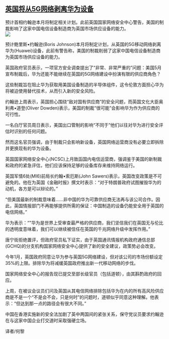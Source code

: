 <!--1593989533000-->
[英国将从5G网络剥离华为设备](https://cn.ft.com/story/001088416?full=y)
------

<div></div><div class="story-lead">预计首相约翰逊本月将制定相关计划。此前英国国家网络安全中心警告，美国的制裁影响了这家中国电信设备制造商为英国市场供应设备的能力。</div><div class=" story-image image"><img src="https://thumbor.ftacademy.cn/unsafe/1340x754/https://thumbor.ftacademy.cn/unsafe/picture/1/000096231_piclink.jpg"></div><div class="story-body"><div id="story-body-container"><p>预计鲍里斯•约翰逊(Boris Johnson)本月将制定计划，从英国的5G移动网络剥离华为(Huawei)设备，此前有警告称，美国的制裁削弱了这家中国电信设备制造商为英国市场供应设备的能力。</p><p>英国政府官员表示，一项官方安全调查提出了“非常、非常严重的”问题：美国5月宣布制裁后，华为还能不能继续在英国的5G网络建设中扮演有限的供应商角色？</p><p>这些制裁旨在阻止华为获取用美国设备制造的半导体组件，这令伦敦方面担心华为将被迫使用替代技术，从而引入新的安全风险。</p><p>约翰逊上周表示，英国担心围绕“敌对国有供应商”的安全问题，而英国文化大臣奥利弗•道登(Oliver Dowden)表示，美国的制裁“很可能”会影响华为作为供应商的可行性。</p><div  data-o-ads-name="mpu-middle1" class="o-ads in-article-advert" data-o-ads-formats-default="false"  data-o-ads-formats-small="FtcMobileMpu"  data-o-ads-formats-medium="FtcMpu" data-o-ads-formats-large="FtcMpu" data-o-ads-formats-extra="FtcMpu" data-o-ads-targeting="cnpos=middle1;" data-cy='[{"devices":["PC","iPhoneWeb","AndroidWeb","iPhoneApp","AndroidApp"],"pattern":"MPU","position":"Middle1","container":"mpuInStory"}]'></div><p>一名白厅官员周日表示，美国出口管制的影响“不同于”他们以往对华为进行安全评估时识别的任何问题。</p><p>然而这名官员强调，由于制裁只会影响新设备，英国网络运营商没有必要立即拆除并更换现有的华为设备。</p><p>英国国家网络安全中心(NCSC)上月致函国内电信运营商，强调鉴于美国的新制裁和政府的紧急评估，他们应该保持足够的设备库存来维持网络运行。</p><p>英国军情6处(MI6)前局长约翰•索厄斯(John Sawers)表示，英国改变政策是不可避免的。他在为英国《金融时报》撰文时表示：“对于特朗普政府试图摧毁华为的动机，各方是可以辩论的。”</p><p>“但美国最新的制裁意味着……非中国的华为可靠供应商无法再与该公司合作。因此，英国情报部门不再能够提供所需的保证：中国制造的设备仍能安全用于英国的电信网络。”</p><p>华为表示：“"华为是世界上受审查最严格的供应商，我们坚信我们在英国无与伦比的透明度意味着，我们可以继续被信任在英国的千兆网络升级中发挥作用。”</p><div data-o-ads-name="mpu-middle2" class="o-ads in-article-advert" data-o-ads-formats-default="false"  data-o-ads-formats-small="FtcMobileMpu"  data-o-ads-formats-medium="false" data-o-ads-formats-large="false" data-o-ads-formats-extra="false" data-o-ads-targeting="cnpos=middle2;" data-cy='[{"devices":["iPhoneWeb","AndroidWeb","iPhoneApp","AndroidApp"],"pattern":"MPU","position":"Middle2","container":"mpuInStory"}]'></div><p>唐宁街拒绝置评，但政府官员私下证实，由于英国通讯情报机构政府通信总部(GCHQ)的分支机构国家网络安全中心提供了新的安全建议，政策势必会改变。</p><p>今年1月，英国政府同意让华为参与英国5G网络建设，但对该公司的市场份额设定35%的上限。排除华为将减缓英国政府推出新一代移动网络的步伐。</p><p>国家网络安全中心的报告现已提交至部长级官员（包括道顿），由其斟酌政府的回应。</p><p>上周，在被议会议员们问及英国从其电信网络排除包括华为在内的所有高风险供应商是不是一个“不是会不会，只是何时”的问题时，道顿似乎同意这种理解。他表示：“但达到那一点的路径会有很大不同。”</p><p>中国在香港实施新的安全法加剧了英中两国间的紧张关系，保守党议员要求约翰逊在与这家中国企业打交道时采取强硬立场。</p><div data-o-ads-name="mpu-middle3" class="o-ads in-article-advert" data-o-ads-formats-default="false"  data-o-ads-formats-small="FtcMobileMpu"  data-o-ads-formats-medium="false" data-o-ads-formats-large="false" data-o-ads-formats-extra="false" data-o-ads-targeting="cnpos=middle3;" data-cy='[{"devices":["iPhoneWeb","AndroidWeb","iPhoneApp","AndroidApp"],"pattern":"MPU","position":"Middle3","container":"mpuInStory"}]'></div><p>译者/何黎</p></div><div class="clearfloat"></div></div>
